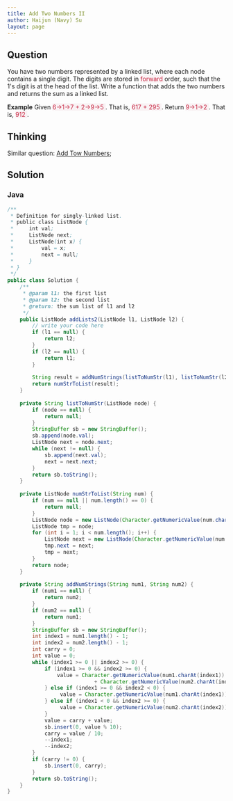 ```yaml
---
title: Add Two Numbers II
author: Haijun (Navy) Su
layout: page
---
```

## Question
You have two numbers represented by a linked list, where each node contains a single digit. The digits are stored in <font style="color: #C72541; background: #F9F2F4;">forward </font>order, such that the 1's digit is at the head of the list. Write a function that adds the two numbers and returns the sum as a linked list.

**Example**
Given <font style="color: #C72541; background: #F9F2F4;">6->1->7 + 2->9->5 </font>. That is, <font style="color: #C72541; background: #F9F2F4;">617 + 295 </font>.
Return <font style="color: #C72541; background: #F9F2F4;">9->1->2 </font>. That is, <font style="color: #C72541; background: #F9F2F4;">912 </font>.

## Thinking
Similar question: [Add Tow Numbers](/lintcodes/add-two-numbers/);

## Solution
### Java
~~~ java
/**
 * Definition for singly-linked list.
 * public class ListNode {
 *     int val;
 *     ListNode next;
 *     ListNode(int x) {
 *         val = x;
 *         next = null;      
 *     }
 * }
 */
public class Solution {
    /**
     * @param l1: the first list
     * @param l2: the second list
     * @return: the sum list of l1 and l2 
     */
    public ListNode addLists2(ListNode l1, ListNode l2) {
        // write your code here
        if (l1 == null) {
            return l2;
        }
        if (l2 == null) {
            return l1;
        }
        
        String result = addNumStrings(listToNumStr(l1), listToNumStr(l2));
        return numStrToList(result);
    }  
    
    private String listToNumStr(ListNode node) {
        if (node == null) {
            return null;
        }
        StringBuffer sb = new StringBuffer();
        sb.append(node.val);
        ListNode next = node.next;
        while (next != null) {
            sb.append(next.val);
            next = next.next;
        }
        return sb.toString();
    }
    
    private ListNode numStrToList(String num) {
        if (num == null || num.length() == 0) {
            return null;
        }
        ListNode node = new ListNode(Character.getNumericValue(num.charAt(0)));
        ListNode tmp = node;
        for (int i = 1; i < num.length(); i++) {
            ListNode next = new ListNode(Character.getNumericValue(num.charAt(i)));
            tmp.next = next;
            tmp = next;
        }
        return node;
    }
    
    private String addNumStrings(String num1, String num2) {
        if (num1 == null) {
            return num2;
        }
        if (num2 == null) {
            return num1;
        }
        StringBuffer sb = new StringBuffer();
        int index1 = num1.length() - 1;
        int index2 = num2.length() - 1;
        int carry = 0;
        int value = 0;
        while (index1 >= 0 || index2 >= 0) {
            if (index1 >= 0 && index2 >= 0) {
                value = Character.getNumericValue(num1.charAt(index1))
                            + Character.getNumericValue(num2.charAt(index2));
            } else if (index1 >= 0 && index2 < 0) {
                 value = Character.getNumericValue(num1.charAt(index1));
            } else if (index1 < 0 && index2 >= 0) {
                 value = Character.getNumericValue(num2.charAt(index2));
            }
            value = carry + value;
            sb.insert(0, value % 10);
            carry = value / 10;
            --index1;
            --index2;
        }
        if (carry != 0) {
            sb.insert(0, carry);
        }
        return sb.toString();
    }
}
~~~
